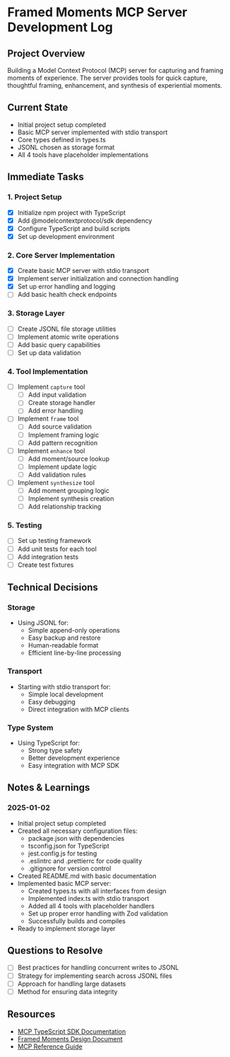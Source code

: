 # Framed Moments MCP Server Development Log

## Project Overview
Building a Model Context Protocol (MCP) server for capturing and framing moments of experience. The server provides tools for quick capture, thoughtful framing, enhancement, and synthesis of experiential moments.

## Current State
- Initial project setup completed
- Basic MCP server implemented with stdio transport
- Core types defined in types.ts
- JSONL chosen as storage format
- All 4 tools have placeholder implementations

## Immediate Tasks

### 1. Project Setup
- [x] Initialize npm project with TypeScript
- [x] Add @modelcontextprotocol/sdk dependency
- [x] Configure TypeScript and build scripts
- [x] Set up development environment

### 2. Core Server Implementation
- [x] Create basic MCP server with stdio transport
- [x] Implement server initialization and connection handling
- [x] Set up error handling and logging
- [ ] Add basic health check endpoints

### 3. Storage Layer
- [ ] Create JSONL file storage utilities
- [ ] Implement atomic write operations
- [ ] Add basic query capabilities
- [ ] Set up data validation

### 4. Tool Implementation
- [ ] Implement `capture` tool
  - [ ] Add input validation
  - [ ] Create storage handler
  - [ ] Add error handling
  
- [ ] Implement `frame` tool
  - [ ] Add source validation
  - [ ] Implement framing logic
  - [ ] Add pattern recognition
  
- [ ] Implement `enhance` tool
  - [ ] Add moment/source lookup
  - [ ] Implement update logic
  - [ ] Add validation rules
  
- [ ] Implement `synthesize` tool
  - [ ] Add moment grouping logic
  - [ ] Implement synthesis creation
  - [ ] Add relationship tracking

### 5. Testing
- [ ] Set up testing framework
- [ ] Add unit tests for each tool
- [ ] Add integration tests
- [ ] Create test fixtures

## Technical Decisions

### Storage
- Using JSONL for:
  - Simple append-only operations
  - Easy backup and restore
  - Human-readable format
  - Efficient line-by-line processing

### Transport
- Starting with stdio transport for:
  - Simple local development
  - Easy debugging
  - Direct integration with MCP clients

### Type System
- Using TypeScript for:
  - Strong type safety
  - Better development experience
  - Easy integration with MCP SDK

## Notes & Learnings

### 2025-01-02
- Initial project setup completed
- Created all necessary configuration files:
  - package.json with dependencies
  - tsconfig.json for TypeScript
  - jest.config.js for testing
  - .eslintrc and .prettierrc for code quality
  - .gitignore for version control
- Created README.md with basic documentation
- Implemented basic MCP server:
  - Created types.ts with all interfaces from design
  - Implemented index.ts with stdio transport
  - Added all 4 tools with placeholder handlers
  - Set up proper error handling with Zod validation
  - Successfully builds and compiles
- Ready to implement storage layer

## Questions to Resolve
- [ ] Best practices for handling concurrent writes to JSONL
- [ ] Strategy for implementing search across JSONL files
- [ ] Approach for handling large datasets
- [ ] Method for ensuring data integrity

## Resources
- [MCP TypeScript SDK Documentation](https://github.com/modelcontextprotocol/typescript-sdk)
- [Framed Moments Design Document](framed-moments-design.md)
- [MCP Reference Guide](mcp-reference.md) 